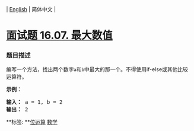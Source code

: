 | [English](README_EN.md) | 简体中文 |

# [面试题 16.07. 最大数值](https://leetcode-cn.com/problems/maximum-lcci)
 ### 题目描述
<p>编写一个方法，找出两个数字<code>a</code>和<code>b</code>中最大的那一个。不得使用if-else或其他比较运算符。</p>
<p><strong>示例：</strong></p>
<pre><strong>输入：</strong> a = 1, b = 2
<strong>输出：</strong> 2
</pre>

**标签:	**[位运算](https://leetcode-cn.com/tag/bit-manipulation) [数学](https://leetcode-cn.com/tag/math) 